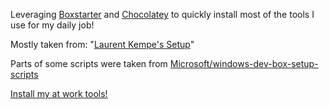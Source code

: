 Leveraging [Boxstarter](http://boxstarter.org) and [Chocolatey](http://chocolatey.org) to quickly install most of the tools I use for my daily job!

Mostly taken from: "[Laurent Kempe's Setup](https://laurentkempe.com/2018/06/01/Automating-development-machine-installation/)"

Parts of some scripts were taken from [Microsoft/windows-dev-box-setup-scripts](https://github.com/Microsoft/windows-dev-box-setup-scripts)

<a href='http://boxstarter.org/package/nr/url?https://raw.githubusercontent.com/sankroh/cacao/master/setup_laptop.ps1'>Install my at work tools!</a>
